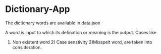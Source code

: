 # Dictionary-App
The dictionary words are available in data.json

A word is input to which its defination or meaning is the output.
Cases like 
1) Non existent word  2) Case senstivity  3)Misspelt word, are taken into consideration.
